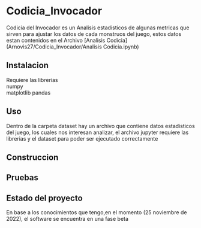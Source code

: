 # Codicia_Invocador
Codicia del Invocador es un Analisis estadisticos de algunas metricas que sirven para ajustar los datos de cada monstruos del juego, estos datos estan
contenidos en el Archivo [Analisis Codicia](Arnovis27/Codicia_Invocador/Analisis Codicia.ipynb)

## Instalacion
Requiere las librerias  
numpy  
matplotlib
pandas

## Uso
Dentro de la carpeta dataset hay un archivo que contiene datos estadisticos del juego, los cuales nos interesan
analizar, el archivo jupyter requiere las librerias y el dataset para poder ser ejecutado correctamente


## Construccion

## Pruebas


## Estado del proyecto
En base a los conocimientos que tengo,en el momento (25 noviembre de 2022), el software se encuentra en una fase
beta
